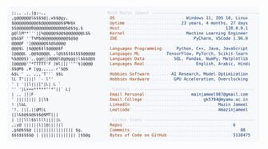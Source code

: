 <picture>
  <source srcset="https://raw.githubusercontent.com/mmazinjameel/mmazinjameel/main/dark_mode.svg?v=1743495250" media="(prefers-color-scheme: dark)">
  <img src="https://raw.githubusercontent.com/mmazinjameel/mmazinjameel/main/light_mode.svg?v=1743495250">
</picture>
